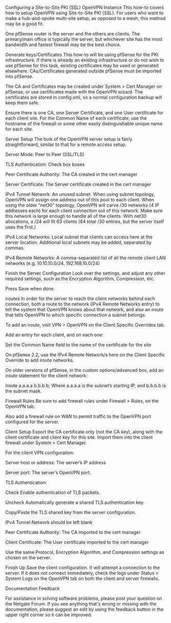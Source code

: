 Configuring a Site-to-Site PKI (SSL) OpenVPN Instance
This how-to covers how to setup OpenVPN using Site-to-Site PKI (SSL). For users who want to make a hub-and-spoke multi-site setup, as opposed to a mesh, this method may be a good fit.

One pfSense router is the server and the others are clients. The primary/main office is typically the server, but whichever site has the most bandwidth and fastest firewall may be the best choice.

Generate keys/Certificates
This how-to will be using pfSense for the PKI infrastructure. If there is already an existing infrastructure or do not wish to use pfSense for this task, existing certificates may be used or generated elsewhere. CAs/Certificates generated outside pfSense must be imported into pfSense.

The CA and Certificates may be created under System > Cert Manager on pfSense, or use certificates made with the OpenVPN wizard. The certificates are stored in config.xml, so a normal configuration backup will keep them safe.

Ensure there is one CA, one Server Certificate, and one User certificate for each client site. For the Common Name of each certificate, use the hostname of the firewall or some other easily distinguishable unique name for each site.


Server Setup
The bulk of the OpenVPN server setup is fairly straightforward, similar to that for a remote access setup.

Server Mode: Peer to Peer (SSL/TLS)

TLS Authentication: Check box boxes

Peer Certificate Authority: The CA created in the cert manager

Server Certificate: The Server certificate created in the cert manager

IPv4 Tunnel Network: An unused subnet. When using subnet topology, OpenVPN will assign one address out of this pool to each client. When using the older “net30” topology, OpenVPN will carve /30 networks (4 IP addresses each) for each client connection out of this network. Make sure this network is large enough to handle all of the clients. With net30 allocations, a /24 will fit 63 clients (64 total /30 entries, but the server itself uses the first.)

IPv4 Local Networks: Local subnet that clients can access here at the server location. Additional local subnets may be added, separated by commas.

IPv4 Remote Networks: A comma-separated list of all the remote client LAN networks (e.g. 10.10.10.0/24, 192.168.10.0/24)

Finish the Server Configuration
Look over the settings, and adjust any other required settings, such as the Encryption Algorithm, Compression, etc.

Press Save when done.

iroutes
In order for the server to reach the client networks behind each connection, both a route to the network (IPv4 Remote Networks entry) to tell the system that OpenVPN knows about that network, and also an iroute that tells OpenVPN to which specific connection a subnet belongs.

To add an iroute, visit VPN > OpenVPN on the Client Specific Overrides tab.

Add an entry for each client, and on each one:

Set the Common Name field to the name of the certificate for the site

On pfSense 2.2, use the IPv4 Remote Network/s here on the Client Specific Override to add iroute networks.

On older versions of pfSense, in the custom options/advanced box, add an iroute statement for the client network:

iroute a.a.a.a b.b.b.b;
Where a.a.a.a is the subnet’s starting IP, and b.b.b.b is the subnet mask.

Firewall Rules
Be sure to add firewall rules under Firewall > Rules, on the OpenVPN tab.

Also add a firewall rule on WAN to permit traffic to the OpenVPN port configured for the server.

Client Setup
Export the CA certificate only (not the CA key), along with the client certificate and client key for this site. Import them into the client firewall under System > Cert Manager.

For the client VPN configuration:

Server host or address: The server’s IP address

Server port: The server’s OpenVPN port.

TLS Authentication:

Check Enable authentication of TLS packets.

Uncheck Automatically generate a shared TLS authentication key.

Copy/Paste the TLS shared key from the server configuration.

IPv4 Tunnel Network should be left blank

Peer Certificate Authority: The CA imported to the cert manager

Client Certificate: The User certificate imported to the cert manager

Use the same Protocol, Encryption Algorithm, and Compression settings as chosen on the server.

Finish Up
Save the client configuration. It will attempt a connection to the server. If it does not connect immediately, check the logs under Status > System Logs on the OpenVPN tab on both the client and server firewalls.

Documentation Feedback

For assistance in solving software problems, please post your question on the Netgate Forum. If you see anything that's wrong or missing with the documentation, please suggest an edit by using the feedback button in the upper right corner so it can be improved.
